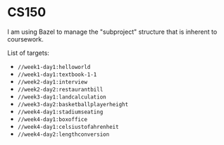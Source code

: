 # CS150

I am using Bazel to manage the "subproject" structure that is inherent to
coursework.

List of targets:
- `//week1-day1:helloworld`
- `//week1-day1:textbook-1-1`
- `//week2-day1:interview`
- `//week2-day2:restaurantbill`
- `//week3-day1:landcalculation`
- `//week3-day2:basketballplayerheight`
- `//week4-day1:stadiumseating`
- `//week4-day1:boxoffice`
- `//week4-day1:celsiustofahrenheit`
- `//week4-day2:lengthconversion`
